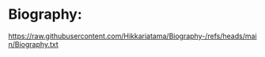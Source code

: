 # Biography: 
https://raw.githubusercontent.com/Hikkariatama/Biography-/refs/heads/main/Biography.txt